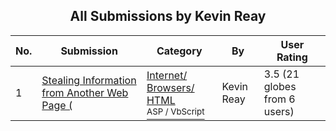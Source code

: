 ﻿<div align="center">

## All Submissions by Kevin Reay

</div>

No.  | Submission | Category | By   | User Rating
---- | ---------- | -------- | ---- | -----------
1 | [Stealing Information from Another Web Page \(<br />](https://github.com/Planet-Source-Code/kevin-reay-stealing-information-from-another-web-page__4-6123) | [Internet/ Browsers/ HTML<br /><sup>ASP / VbScript</sup>](../ByCategory/internet-browsers-html__4-9.md) | Kevin Reay | 3.5 (21 globes from 6 users)
